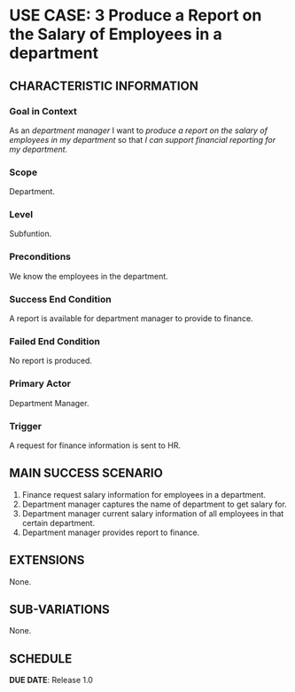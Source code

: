 # USE CASE: 3 Produce a Report on the Salary of Employees in a department

## CHARACTERISTIC INFORMATION

### Goal in Context

As an *department manager* I want to *produce a report on the salary of employees in my department* so that *I can support financial reporting for my department.*

### Scope

Department.

### Level

Subfuntion.

### Preconditions

We know the employees in the department.

### Success End Condition

A report is available for department manager to provide to finance.

### Failed End Condition

No report is produced.

### Primary Actor

Department Manager.

### Trigger

A request for finance information is sent to HR.

## MAIN SUCCESS SCENARIO

1. Finance request salary information for employees in a department.
2. Department manager captures the name of department to get salary for.
2. Department manager current salary information of all employees in that certain department.
3. Department manager provides report to finance.

## EXTENSIONS

None.

## SUB-VARIATIONS

None.

## SCHEDULE

**DUE DATE**: Release 1.0